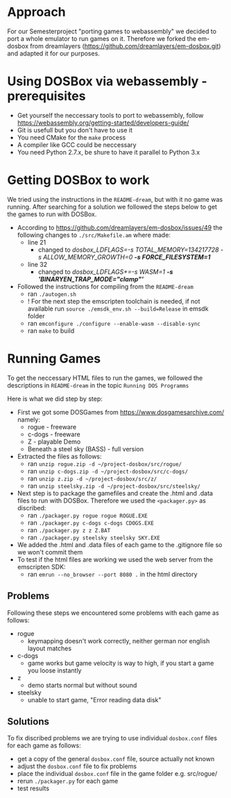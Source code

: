 # Approach

For our Semesterproject "porting games to webassembly" we decided to port a whole emulator to run games on it. Therefore we forked the em-dosbox from dreamlayers (https://github.com/dreamlayers/em-dosbox.git) and adapted it for our purposes.


# Using DOSBox via webassembly - prerequisites

* Get yourself the neccessary tools to port to webassembly, follow https://webassembly.org/getting-started/developers-guide/
* Git is usefull but you don't have to use it
* You need CMake for the ```make``` process
* A compiler like GCC could be neccessary
* You need Python 2.7.x, be shure to have it parallel to Python 3.x


# Getting DOSBox to work

We tried using the instructions in the `README-dream`, but with it no game was running. After searching for a solution we followed the steps below to get the games to run with DOSBox.
 
* According to https://github.com/dreamlayers/em-dosbox/issues/49 the following changes to ```./src/Makefile.am``` where made:
  * line 21
    * changed to _dosbox_LDFLAGS=-s TOTAL_MEMORY=134217728 -s ALLOW_MEMORY_GROWTH=0 **-s FORCE_FILESYSTEM=1**_
  * line 32
    * changed to _dosbox_LDFLAGS+=-s WASM=1 **-s 'BINARYEN_TRAP_MODE="clamp"'**_
* Followed the instructions for compiling from the `README-dream`
  * ran ```./autogen.sh```
  * ! For the next step the emscripten toolchain is needed, if not available run ```source ./emsdk_env.sh --build=Release``` in emsdk folder
  * ran ```emconfigure ./configure --enable-wasm --disable-sync```
  * ran ```make``` to build


# Running Games

To get the neccessary HTML files to run the games, we followed the descriptions in `README-dream` in the topic `Running DOS Programms`

Here is what we did step by step:
* First we got some DOSGames from https://www.dosgamesarchive.com/ namely:
  * rogue - freeware
  * c-dogs - freeware
  * Z - playable Demo
  * Beneath a steel sky (BASS) - full version
* Extracted the files as follows:
  * ran ```unzip rogue.zip -d ~/project-dosbox/src/rogue/```
  * ran ```unzip c-dogs.zip -d ~/project-dosbox/src/c-dogs/```
  * ran ```unzip z.zip -d ~/project-dosbox/src/z/```
  * ran ```unzip steelsky.zip -d ~/project-dosbox/src/steelsky/```
* Next step is to package the gamefiles and create the .html and .data files to run with DOSBox. Therefore we used the `<packager.py>` as discribed:
  * ran ```./packager.py rogue rogue ROGUE.EXE```
  * ran ```./packager.py c-dogs c-dogs CDOGS.EXE```
  * ran ```./packager.py z z Z.BAT```
  * ran ```./packager.py steelsky steelsky SKY.EXE```
* We added the .html and .data files of each game to the .gitignore file so we won't commit them
* To test if the html files are working we used the web server from the emscripten SDK:
  * ran ```emrun --no_browser --port 8080 .``` in the html directory

## Problems

Following these steps we encountered some problems with each game as follows:
* rogue
  * keymapping doesn't work correctly, neither german nor english layout matches
* c-dogs
  * game works but game velocity is way to high, if you start a game you loose instantly
* z
  * demo starts normal but without sound
* steelsky
  * unable to start game, "Error reading data disk"

## Solutions

To fix discribed problems we are trying to use individual `dosbox.conf` files for each game as follows:
* get a copy of the general `dosbox.conf` file, source actually not known
* adjust the `dosbox.conf` file to fix problems
* place the individual `dosbox.conf` file in the game folder e.g. src/rogue/
* rerun `./packager.py` for each game
* test results
